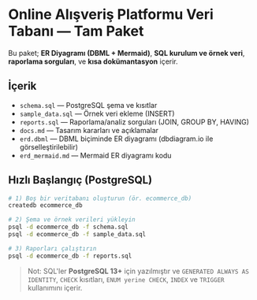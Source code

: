 # Online Alışveriş Platformu Veri Tabanı — Tam Paket

Bu paket; **ER Diyagramı (DBML + Mermaid)**, **SQL kurulum ve örnek veri**, **raporlama sorguları**, ve **kısa dokümantasyon** içerir.

## İçerik
- `schema.sql` — PostgreSQL şema ve kısıtlar
- `sample_data.sql` — Örnek veri ekleme (INSERT)
- `reports.sql` — Raporlama/analiz sorguları (JOIN, GROUP BY, HAVING)
- `docs.md` — Tasarım kararları ve açıklamalar
- `erd.dbml` — DBML biçiminde ER diyagramı (dbdiagram.io ile görselleştirilebilir)
- `erd_mermaid.md` — Mermaid ER diyagramı kodu

## Hızlı Başlangıç (PostgreSQL)
```bash
# 1) Boş bir veritabanı oluşturun (ör. ecommerce_db)
createdb ecommerce_db

# 2) Şema ve örnek verileri yükleyin
psql -d ecommerce_db -f schema.sql
psql -d ecommerce_db -f sample_data.sql

# 3) Raporları çalıştırın
psql -d ecommerce_db -f reports.sql
```

> Not: SQL'ler **PostgreSQL 13+** için yazılmıştır ve `GENERATED ALWAYS AS IDENTITY`, `CHECK` kısıtları, `ENUM yerine CHECK`, `INDEX` ve `TRIGGER` kullanımını içerir.
